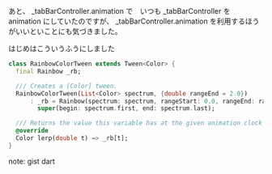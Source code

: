 あと、 \_tabBarController.animation で　いつも \_tabBarController を animation にしていたのですが、
\_tabBarController.animation を利用するほうがいいといことにも気づきました。

はじめはこういうふうにしました

```dart
class RainbowColorTween extends Tween<Color> {
  final Rainbow _rb;

  /// Creates a [Color] tween.
  RainbowColorTween(List<Color> spectrum, {double rangeEnd = 2.0})
      : _rb = Rainbow(spectrum: spectrum, rangeStart: 0.0, rangeEnd: rangeEnd),
        super(begin: spectrum.first, end: spectrum.last);

  /// Returns the value this variable has at the given animation clock value.
  @override
  Color lerp(double t) => _rb[t];
}
```

note: gist dart

